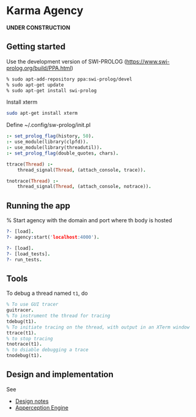 # Karma Agency

**UNDER CONSTRUCTION**

## Getting started

Use the development version of SWI-PROLOG (https://www.swi-prolog.org/build/PPA.html)

```sh
% sudo apt-add-repository ppa:swi-prolog/devel
% sudo apt-get update
% sudo apt-get install swi-prolog
```

Install xterm

```sh
sudo apt-get install xterm
```

Define ~/.config/sw-prolog/init.pl

```prolog
:- set_prolog_flag(history, 50).
:- use_module(library(clpfd)).
:- use_module(library(threadutil)).
:- set_prolog_flag(double_quotes, chars).

ttrace(Thread) :-
    thread_signal(Thread, (attach_console, trace)).

tnotrace(Thread) :-
    thread_signal(Thread, (attach_console, notrace)).
```

## Running the app

% Start agency with the domain and port where th body is hosted

```prolog
?- [load].
?- agency:start('localhost:4000').
```

```prolog
?- [load].
?- [load_tests].
?- run_tests.
```

## Tools

To debug a thread named `t1`, do

```prolog
% To use GUI tracer
guitracer.
% To instrument the thread for tracing
tdebug(t1).
% To initiate tracing on the thread, with output in an XTerm window
ttrace(t1).
% to stop tracing
tnotrace(t1).
% to dsiable debugging a trace
tnodebug(t1).
```

## Design and implementation

See

* [Design notes](notes/symbolic_cognitive_robotics.md)
* [Apperception Engine](https://zenodo.org/records/10325868)
